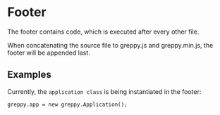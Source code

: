 # Footer

The footer contains code, which is executed after every other file.

When concatenating the source file to greppy.js and greppy.min.js, the footer
will be appended last.

## Examples

Currently, the `application class` is being instantiated in the footer:

    greppy.app = new greppy.Application();


